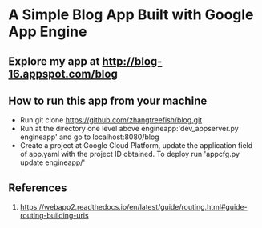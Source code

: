 # A Simple Blog App Built with Google App Engine

## Explore my app at http://blog-16.appspot.com/blog

## How to run this app from your machine

* Run git clone https://github.com/zhangtreefish/blog.git
* Run at the directory one level above engineapp:'dev_appserver.py engineapp'
  and go to localhost:8080/blog
* Create a project at Google Cloud Platform, update the application
 field of app.yaml with the project ID obtained. To deploy run
 'appcfg.py update engineapp/'

## References
1. https://webapp2.readthedocs.io/en/latest/guide/routing.html#guide-routing-building-uris
